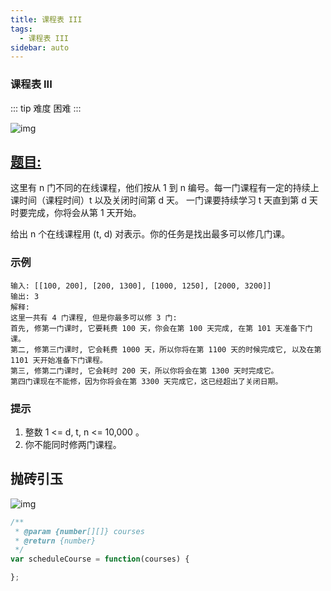 ```yaml
---
title: 课程表 III
tags:
  - 课程表 III
sidebar: auto
---
```


### 课程表 III

::: tip 难度
困难
:::

![img](http://qiniu.gaowenju.com/leecode/banner/more-014.jpg)

## [题目:](https://leetcode-cn.com/problems/course-schedule-iii/)

这里有 n 门不同的在线课程，他们按从 1 到 n 编号。每一门课程有一定的持续上课时间（课程时间）t 以及关闭时间第 d 天。
一门课要持续学习 t 天直到第 d 天时要完成，你将会从第 1 天开始。

给出 n 个在线课程用 (t, d) 对表示。你的任务是找出最多可以修几门课。

### 示例

```
输入: [[100, 200], [200, 1300], [1000, 1250], [2000, 3200]]
输出: 3
解释: 
这里一共有 4 门课程, 但是你最多可以修 3 门:
首先, 修第一门课时, 它要耗费 100 天，你会在第 100 天完成, 在第 101 天准备下门课。
第二, 修第三门课时, 它会耗费 1000 天，所以你将在第 1100 天的时候完成它, 以及在第 1101 天开始准备下门课程。
第三, 修第二门课时, 它会耗时 200 天，所以你将会在第 1300 天时完成它。
第四门课现在不能修，因为你将会在第 3300 天完成它，这已经超出了关闭日期。
```

### 提示

1. 整数 1 <= d, t, n <= 10,000 。
2. 你不能同时修两门课程。

## 抛砖引玉

![img](http://qiniu.gaowenju.com/leecode/more-014.png)

```javascript
/**
 * @param {number[][]} courses
 * @return {number}
 */
var scheduleCourse = function(courses) {

};
```
